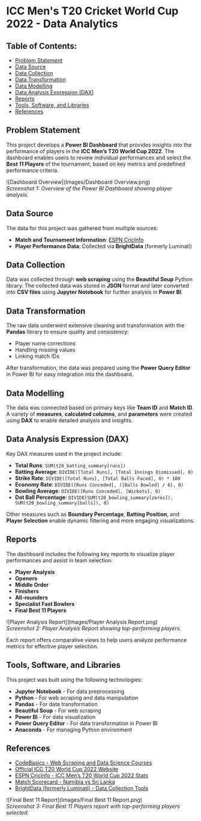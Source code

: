 # ICC Men's T20 Cricket World Cup 2022 - Data Analytics

## Table of Contents:
- [Problem Statement](#problem-statement)
- [Data Source](#data-source)
- [Data Collection](#data-collection)
- [Data Transformation](#data-transformation)
- [Data Modelling](#data-modelling)
- [Data Analysis Expression (DAX)](#data-analysis-expression-dax)
- [Reports](#reports)
- [Tools, Software, and Libraries](#tools-software-and-libraries)
- [References](#references)

## Problem Statement
This project develops a **Power BI Dashboard** that provides insights into the performance of players in the **ICC Men’s T20 World Cup 2022**. The dashboard enables users to review individual performances and select the **Best 11 Players** of the tournament, based on key metrics and predefined performance criteria.

![Dashboard Overview](Images/Dashboard Overview.png)  
*Screenshot 1: Overview of the Power BI Dashboard showing player analysis.*

## Data Source
The data for this project was gathered from multiple sources:
- **Match and Tournament Information**: [ESPN CricInfo](https://www.espncricinfo.com/)
- **Player Performance Data**: Collected via **BrightData** (formerly Luminati)

## Data Collection
Data was collected through **web scraping** using the **Beautiful Soup** Python library. The collected data was stored in **JSON** format and later converted into **CSV files** using **Jupyter Notebook** for further analysis in **Power BI**.

## Data Transformation
The raw data underwent extensive cleaning and transformation with the **Pandas** library to ensure quality and consistency:
- Player name corrections
- Handling missing values
- Linking match IDs

After transformation, the data was prepared using the **Power Query Editor** in Power BI for easy integration into the dashboard.

## Data Modelling
The data was connected based on primary keys like **Team ID** and **Match ID**. A variety of **measures**, **calculated columns**, and **parameters** were created using **DAX** to enable detailed analysis and insights.

## Data Analysis Expression (DAX)
Key DAX measures used in the project include:

- **Total Runs**: `SUM(t20_batting_summary[runs])`
- **Batting Average**: `DIVIDE([Total Runs], [Total Innings Dismissed], 0)`
- **Strike Rate**: `DIVIDE([Total Runs], [Total Balls Faced], 0) * 100`
- **Economy Rate**: `DIVIDE([Runs Conceded], ([Balls Bowled] / 6), 0)`
- **Bowling Average**: `DIVIDE([Runs Conceded], [Wickets], 0)`
- **Dot Ball Percentage**: `DIVIDE(SUM(t20_bowling_summary[zeros]), SUM(t20_bowling_summary[balls]), 0)`

Other measures such as **Boundary Percentage**, **Batting Position**, and **Player Selection** enable dynamic filtering and more engaging visualizations.

## Reports
The dashboard includes the following key reports to visualize player performances and assist in team selection:

- **Player Analysis**
- **Openers**
- **Middle Order**
- **Finishers**
- **All-rounders**
- **Specialist Fast Bowlers**
- **Final Best 11 Players**

![Player Analysis Report](Images/Player Analysis Report.png)  
*Screenshot 2: Player Analysis Report showing top-performing players.*

Each report offers comparative views to help users analyze performance metrics for effective player selection.

## Tools, Software, and Libraries
This project was built using the following technologies:

- **Jupyter Notebook** - For data preprocessing
- **Python** - For web scraping and data manipulation
- **Pandas** - For data transformation
- **Beautiful Soup** - For web scraping
- **Power BI** - For data visualization
- **Power Query Editor** - For data transformation in Power BI
- **Anaconda** - For managing Python environment

## References
- [CodeBasics - Web Scraping and Data Science Courses](https://codebasics.io/courses)
- [Official ICC T20 World Cup 2022 Website](https://2022.t20worldcup.com/)
- [ESPN CricInfo - ICC Men’s T20 World Cup 2022 Stats](https://stats.espncricinfo.com/ci/engine/records/team/match_results.html?id=14450;type=tournament)
- [Match Scorecard - Namibia vs Sri Lanka](https://www.espncricinfo.com/series/icc-men-s-t20-world-cup-2022-23-1298134/namibia-vs-sri-lanka-1st-match-first-round-group-a-1298135/full-scorecard)
- [BrightData (formerly Luminati) - Data Collection Tools](https://brightdata.com/)

![Final Best 11 Report](Images/Final Best 11 Report.png)  
*Screenshot 3: Final Best 11 Players report with top-performing players selected.*
